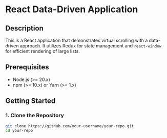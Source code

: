 # React Data-Driven Application

## Description

This is a React application that demonstrates virtual scrolling with a data-driven approach. It utilizes Redux for state management and `react-window` for efficient rendering of large lists.

## Prerequisites

- Node.js (>= 20.x)
- npm (>= 10.x) or Yarn (>= 1.x)

## Getting Started

### 1. Clone the Repository

```bash
git clone https://github.com/your-username/your-repo.git
cd your-repo
